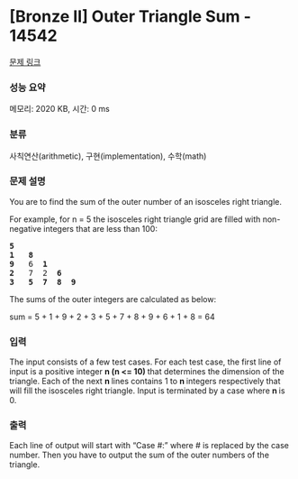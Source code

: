 # [Bronze II] Outer Triangle Sum - 14542 

[문제 링크](https://www.acmicpc.net/problem/14542) 

### 성능 요약

메모리: 2020 KB, 시간: 0 ms

### 분류

사칙연산(arithmetic), 구현(implementation), 수학(math)

### 문제 설명

<p>You are to find the sum of the outer number of an isosceles right triangle.</p>

<p>For example, for n = 5 the isosceles right triangle grid are filled with non-negative integers that are less than 100:</p>

<pre><strong>5   </strong>
<strong>1</strong>   <strong>8</strong> 
<strong>9</strong>   6  <strong>1</strong> 
<strong>2</strong>   7  2  <strong>6</strong> 
<strong>3   5  7  8  9</strong></pre>

<p>The sums of the outer integers are calculated as below:</p>

<p>sum = 5 + 1 + 9 + 2 + 3 + 5 + 7 + 8 + 9 + 6 + 1 + 8 = 64</p>

### 입력 

 <p>The input consists of a few test cases. For each test case, the first line of input is a positive integer <strong>n (n <= 10) </strong>that determines the dimension of the triangle. Each of the next <strong>n </strong>lines contains 1 to <strong>n </strong>integers respectively that will fill the isosceles right triangle. Input is terminated by a case where <strong>n </strong>is 0.</p>

### 출력 

 <p>Each line of output will start with “Case #:” where # is replaced by the case number. Then you have to output the sum of the outer numbers of the triangle.</p>

